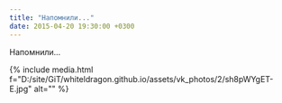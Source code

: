 ```yaml
---
title: "Напомнили..."
date: 2015-04-20 19:30:00 +0300
---
```


Напомнили...

{% include media.html f="D:/site/GiT/whiteldragon.github.io/assets/vk_photos/2/sh8pWYgET-E.jpg" alt="" %}
